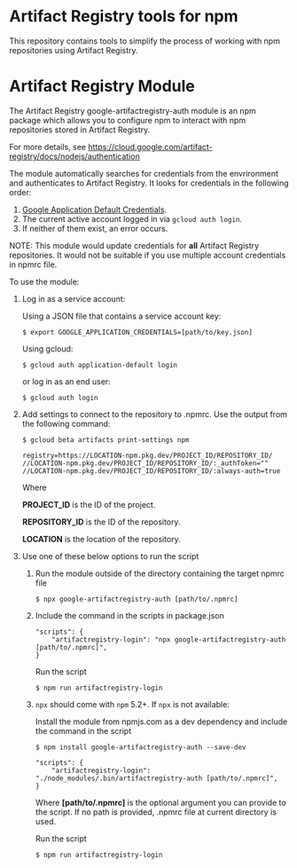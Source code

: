 # Artifact Registry tools for npm

This repository contains tools to simplify the process of working with npm
repositories using Artifact Registry.

# Artifact Registry Module

The Artifact Registry google-artifactregistry-auth module is an npm package
which allows you to configure npm to interact with npm repositories stored in
Artifact Registry.

For more details, see
https://cloud.google.com/artifact-registry/docs/nodejs/authentication

The module automatically searches for credentials from the envrironment and authenticates to Artifact Registry. It looks for
credentials in the following order:
1. [Google Application Default Credentials](https://developers.google.com/accounts/docs/application-default-credentials).
2. The current active account logged in via `gcloud auth login`.
3. If neither of them exist, an error occurs.

NOTE: This module would update credentials for **all** Artifact Registry
repositories. It would not be suitable if you use multiple account credentials
in npmrc file.

To use the module:

1.  Log in as a service account:

    Using a JSON file that contains a service account key:

    `$ export GOOGLE_APPLICATION_CREDENTIALS=[path/to/key.json]`
    
    Using gcloud:

    `$ gcloud auth application-default login` 
    
    or log in as an end user:
    
    `$ gcloud auth login`

2.  Add settings to connect to the repository to .npmrc. Use the output from the
    following command:

    `$ gcloud beta artifacts print-settings npm`

    ```
    registry=https://LOCATION-npm.pkg.dev/PROJECT_ID/REPOSITORY_ID/
    //LOCATION-npm.pkg.dev/PROJECT_ID/REPOSITORY_ID/:_authToken=""
    //LOCATION-npm.pkg.dev/PROJECT_ID/REPOSITORY_ID/:always-auth=true
    ```

    Where

    **PROJECT_ID** is the ID of the project.

    **REPOSITORY_ID** is the ID of the repository.

    **LOCATION** is the location of the repository.

3.  Use one of these below options to run the script

    1.  Run the module outside of the directory containing the target npmrc file

        `$ npx google-artifactregistry-auth [path/to/.npmrc]`

    2.  Include the command in the scripts in package.json

        ```
        "scripts": {
            "artifactregistry-login": "npx google-artifactregistry-auth [path/to/.npmrc]",
        }
        ```

        Run the script

        `$ npm run artifactregistry-login`

    3.  `npx` should come with `npm` 5.2+. If `npx` is not available:

        Install the module from npmjs.com as a dev dependency and include the
        command in the script

        `$ npm install google-artifactregistry-auth --save-dev`

        ```
        "scripts": {
            "artifactregistry-login": "./node_modules/.bin/artifactregistry-auth [path/to/.npmrc]",
        }
        ```

        Where **[path/to/.npmrc]** is the optional argument you can provide to
        the script. If no path is provided, .npmrc file at current directory is
        used.

        Run the script

        `$ npm run artifactregistry-login`

